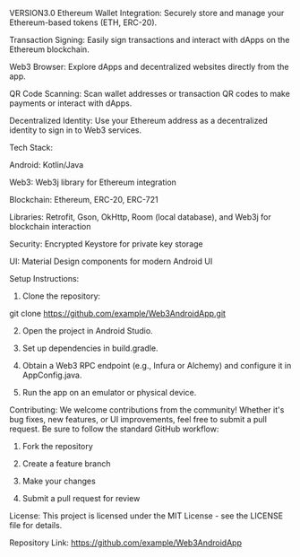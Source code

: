 VERSION3.0
Ethereum Wallet Integration: Securely store and manage your Ethereum-based tokens (ETH, ERC-20).

Transaction Signing: Easily sign transactions and interact with dApps on the Ethereum blockchain.

Web3 Browser: Explore dApps and decentralized websites directly from the app.

QR Code Scanning: Scan wallet addresses or transaction QR codes to make payments or interact with dApps.

Decentralized Identity: Use your Ethereum address as a decentralized identity to sign in to Web3 services.


Tech Stack:

Android: Kotlin/Java

Web3: Web3j library for Ethereum integration

Blockchain: Ethereum, ERC-20, ERC-721

Libraries: Retrofit, Gson, OkHttp, Room (local database), and Web3j for blockchain interaction

Security: Encrypted Keystore for private key storage

UI: Material Design components for modern Android UI


Setup Instructions:

1. Clone the repository:

git clone https://github.com/example/Web3AndroidApp.git


2. Open the project in Android Studio.


3. Set up dependencies in build.gradle.


4. Obtain a Web3 RPC endpoint (e.g., Infura or Alchemy) and configure it in AppConfig.java.


5. Run the app on an emulator or physical device.



Contributing: We welcome contributions from the community! Whether it's bug fixes, new features, or UI improvements, feel free to submit a pull request. Be sure to follow the standard GitHub workflow:

1. Fork the repository


2. Create a feature branch


3. Make your changes


4. Submit a pull request for review



License: This project is licensed under the MIT License - see the LICENSE file for details.

Repository Link:
https://github.com/example/Web3AndroidApp
